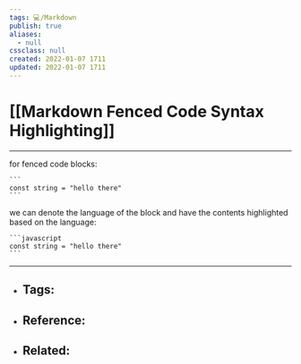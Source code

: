 ```yaml
---
tags: 💻️/Markdown
publish: true
aliases:
  - null
cssclass: null
created: 2022-01-07 1711
updated: 2022-01-07 1711
---
```


# [[Markdown Fenced Code Syntax Highlighting]]

---

for fenced code blocks:

````
```
const string = "hello there"
```
````

we can denote the language of the block and have the contents highlighted based on the language:

````
```javascript
const string = "hello there"
```
````

---

- Tags: 
	- 
- Reference:
	- 
- Related:
	- 
